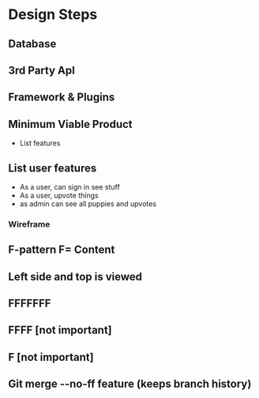 Design Steps
===

## Database


## 3rd Party ApI

## Framework & Plugins

## Minimum Viable Product
- List features


## List user features

- As a user, can sign in see stuff
- As a user, upvote things
- as admin can see all puppies and upvotes

### Wireframe


## F-pattern F= Content

## Left side and top is viewed

## FFFFFFF

## FFFF [not important]

## F    [not important]


## Git merge --no-ff feature (keeps branch history)

